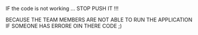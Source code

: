 IF the code is not working ... STOP PUSH IT !!!


BECAUSE THE TEAM MEMBERS ARE NOT ABLE TO RUN THE APPLICATION IF SOMEONE HAS ERRORE OIN THERE CODE ;) 
